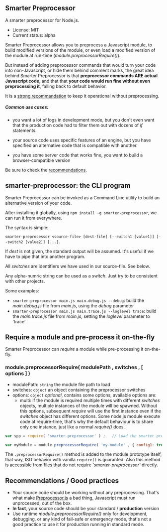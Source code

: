 


## Smarter Preprocessor

A smarter preprocessor for Node.js.

* License: MIT
* Current status: alpha



Smarter Preprocessor allows you to preprocess a Javascript module, to build modified versions of the module,
or even load a modified version of the module at run-time (*module.preprocessorRequire()*).

But instead of adding preprocessor commands that would turn your code into non-Javascript, or hide them behind comment marks,
the great idea behind Smarter Preprocessor is that **preprocessor commands ARE actual Javascript code**, and that
that **your code would run fine without even preprocessing it**, falling back to default behavior.

It is a [strong recommandation](#recommendations) to keep it operational without preprocessing.



##### Common use cases: 

* you want a lot of logs in development mode, but you don't even want that the production code had to filter them out
  with dozens of *if* statements.

* your source code uses specific features of an engine, but you have specified an alternative code
  that is compatible with another.

* you have some server code that works fine, you want to build a browser-compatible version

Be sure to check the [recommendations](#recommendations).



## smarter-preprocessor: the CLI program

Smarter Preprocessor can be invoked as a Command Line utility to build an alternative version of your code.

After installing it globally, using `npm install -g smarter-preprocessor`, we can run it from everywhere.

The syntax is simple:

`smarter-preprocessor <source-file> [dest-file] [--switch1 [value1]] [--switch2 [value2]] [...]`.

If *dest* is not given, the standard output will be assumed. It's useful if we have to pipe that into another program.

All *switches* are identifiers we have used in our source-file. See below.

Any alpha-numric string can be used as a *switch*.
Just try to be consistent with other projects.

Some examples:

* `smarter-preprocessor main.js main.debug.js --debug`: build the *main.debug.js* file from *main.js*, using the *debug* parameter
* `smarter-preprocessor main.js main.trace.js --loglevel trace`: build the *main.trace.js* file from *main.js*,
  setting the *loglevel* parameter to 'trace'



## Require a module and pre-process it on-the-fly

Smarter Preprocessor can *require* a module while pre-processing it on-the-fly.



### module.preprocessorRequire( modulePath , switches , [ options ] )

* modulePath: `string` the module file path to load
* switches: `object` an object containing the preprocessor switches
* options: `object` *optional*, contains some options, available options are:
	* multi: if the module is required multiple times with different *switches* objects, multiple
		instances of the module will be spawned. Without this options, subsequent *require* will use the first
		instance even if the *switches* object has different options. Some node.js module execute code
		at require-time, that's why the default behaviour is to share only one instance, just like a normal *require()* does.

```js
var spp = require( 'smarter-preprocessor' ) ;	// Load the smarter preprocessor module

var myModule = module.preprocessorRequire( 'my-module' , { config1: true , config2: 4 } ) ;
```

The `.preprocessorRequire()` method is added to the module prototype itself,
that way, ISO behavior with vanilla `require()` is guaranted.
Also this method is accessible from files that do not require *'smarter-preprocessor'* directly.



<a name="recommendations"></a>
## Recommendations / Good practices

* Your source code should be working without any preprocessing. That's what make
  [Preprocessor.js](http://npmjs.org/package/preprocessor) a bad thing, Javascript must run unprocessed, out of the box.
* **In fact**, your source code should be your standard / **production** version
* Use runtime *module.preprocessorRequire()* only for development, debugging, or any kind of fail-safe or emergency mode,
  that's not a good practice to use it for production running in standard mode.



